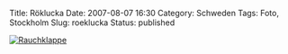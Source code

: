 Title: Röklucka
Date: 2007-08-07 16:30
Category: Schweden
Tags: Foto, Stockholm
Slug: roeklucka
Status: published

[![Rauchklappe](/pic/roklucka_s.jpg "Rauchklappe")](/pic/roklucka_l.jpg)

